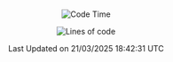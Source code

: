 <div align="center">

<br />

 <!--START_SECTION:waka-->
![Code Time](http://img.shields.io/badge/Code%20Time-4%2C386%20hrs%2038%20mins-blue)

![Lines of code](https://img.shields.io/badge/%EC%A0%80%EB%8A%94%20%EC%97%AC%ED%83%9C%EA%B9%8C%EC%A7%80%20-5.2%20million%20%EC%A4%84%EC%9D%98%20%EC%BD%94%EB%93%9C%EB%A5%BC%20%EC%9E%91%EC%84%B1%ED%96%88%EC%96%B4%EC%9A%94.-blue)


 Last Updated on 21/03/2025 18:42:31 UTC
<!--END_SECTION:waka-->

</div>
